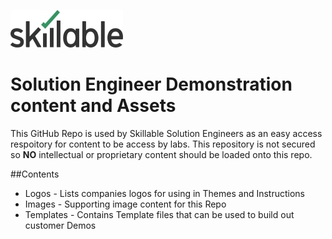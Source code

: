 
![IMAGE](images/Skillable-Logo-color.jpg)


# Solution Engineer Demonstration content and Assets

This GitHub Repo is used by Skillable Solution Engineers as an easy access respoitory for content to be access by labs.  This repository is not secured so **NO** intellectual or proprietary content should be loaded onto this repo.

##Contents

 - Logos - Lists companies logos for using in Themes and Instructions
 - Images - Supporting image content for this Repo
 - Templates - Contains Template files that can be used to build out customer Demos
